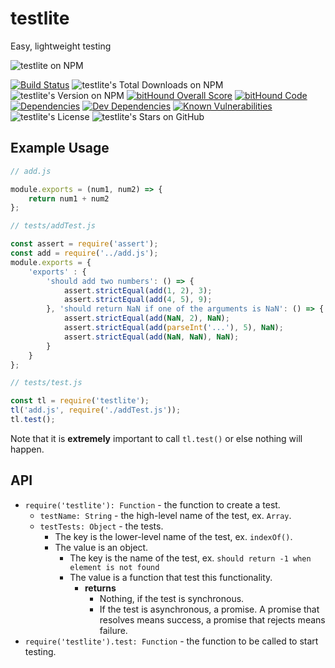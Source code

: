 # testlite
Easy, lightweight testing

![testlite on NPM](https://nodei.co/npm/testlite.png)

[![Build Status](https://travis-ci.org/javacoolme/testlite.svg?branch=master)](https://travis-ci.org/javacoolme/testlite) ![testlite's Total Downloads on NPM](https://img.shields.io/npm/dt/testlite.svg) ![testlite's Version on NPM](https://img.shields.io/npm/v/testlite.svg) [![bitHound Overall Score](https://www.bithound.io/github/javacoolme/testlite/badges/score.svg)](https://www.bithound.io/github/javacoolme/testlite) [![bitHound Code](https://www.bithound.io/github/javacoolme/testlite/badges/code.svg)](https://www.bithound.io/github/javacoolme/testlite) [![Dependencies](https://www.bithound.io/github/javacoolme/testlite/badges/dependencies.svg)](https://www.bithound.io/github/javacoolme/testlite/master/dependencies/npm) [![Dev Dependencies](https://www.bithound.io/github/javacoolme/testlite/badges/devDependencies.svg)](https://www.bithound.io/github/javacoolme/testlite/master/dependencies/npm) [![Known Vulnerabilities](https://snyk.io/test/github/javacoolme/testlite/badge.svg)](https://snyk.io/test/github/javacoolme/testlite) ![testlite's License](https://img.shields.io/npm/l/testlite.svg) ![testlite's Stars on GitHub](https://img.shields.io/github/stars/javacoolme/testlite.svg?style=social&label=Star)

## Example Usage
```javascript
// add.js

module.exports = (num1, num2) => {
	return num1 + num2
};

// tests/addTest.js

const assert = require('assert');
const add = require('../add.js');
module.exports = {
	'exports' : {
		'should add two numbers': () => {
			assert.strictEqual(add(1, 2), 3);
			assert.strictEqual(add(4, 5), 9);
		}, 'should return NaN if one of the arguments is NaN': () => {
			assert.strictEqual(add(NaN, 2), NaN);
			assert.strictEqual(add(parseInt('...'), 5), NaN);
			assert.strictEqual(add(NaN, NaN), NaN);
		}
	}
};

// tests/test.js

const tl = require('testlite');
tl('add.js', require('./addTest.js'));
tl.test();
```

Note that it is **extremely** important to call `tl.test()` or else nothing will happen.

## API

- `require('testlite'): Function` - the function to create a test.
	- `testName: String` - the high-level name of the test, ex. `Array`.
	- `testTests: Object` - the tests.
		- The key is the lower-level name of the test, ex. `indexOf()`.
		- The value is an object.
			- The key is the name of the test, ex. `should return -1 when element is not found`
			- The value is a function that test this functionality.
				- **returns**
					- Nothing, if the test is synchronous.
					- If the test is asynchronous, a promise. A promise that resolves means success, a promise that rejects means failure.
- `require('testlite').test: Function` - the function to be called to start testing.
